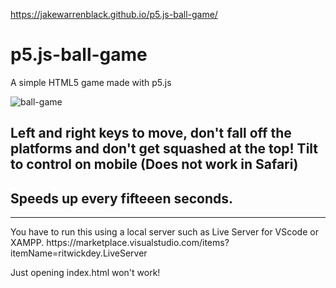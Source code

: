 https://jakewarrenblack.github.io/p5.js-ball-game/

# p5.js-ball-game
A simple HTML5 game made with p5.js

![ball-game](https://user-images.githubusercontent.com/47800618/113492430-2f70e100-94cf-11eb-9caf-459ce49befcb.gif)

<h2>Left and right keys to move, don't fall off the platforms and don't get squashed at the top! Tilt to control on mobile (Does not work in Safari)</h2>
<h2>Speeds up every fifteeen seconds.</h2>

<hr>
You have to run this using a local server such as Live Server for VScode or XAMPP.
https://marketplace.visualstudio.com/items?itemName=ritwickdey.LiveServer

Just opening index.html won't work!
